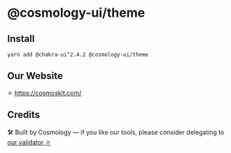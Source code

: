 # @cosmology-ui/theme

## Install

```
yarn add @chakra-ui^2.4.2 @cosmology-ui/theme
```

## Our Website

⚛️ https://cosmoskit.com/

## Credits

🛠 Built by Cosmology — if you like our tools, please consider delegating to [our validator ⚛️](https://cosmology.tech/validator)

